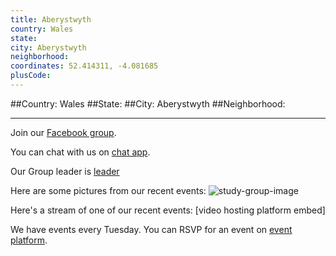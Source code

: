 ```yaml
---
title: Aberystwyth
country: Wales
state: 
city: Aberystwyth
neighborhood: 
coordinates: 52.414311, -4.081685
plusCode:
---
```


##Country: Wales
##State: 
##City: Aberystwyth
##Neighborhood: 
*****
Join our [Facebook group](https://www.facebook.com/groups/free.code.camp.aberystwyth).

You can chat with us on [chat app]().

Our Group leader is [leader]()

Here are some pictures from our recent events:
![study-group-image]()

Here's a stream of one of our recent events:
[video hosting platform embed]

We have events every Tuesday. You can RSVP for an event on [event platform]().
